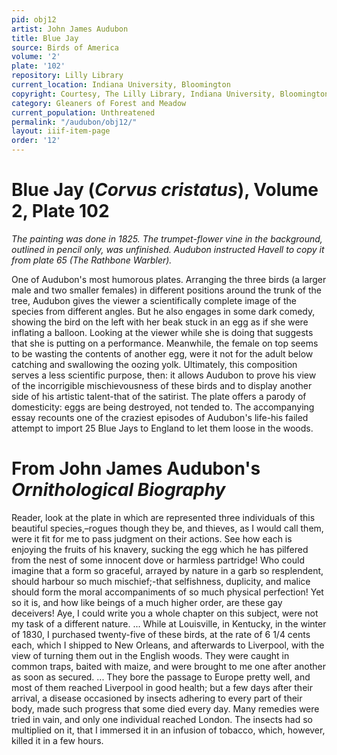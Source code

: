 ```yaml
---
pid: obj12
artist: John James Audubon
title: Blue Jay
source: Birds of America
volume: '2'
plate: '102'
repository: Lilly Library
current_location: Indiana University, Bloomington
copyright: Courtesy, The Lilly Library, Indiana University, Bloomington, Indiana
category: Gleaners of Forest and Meadow
current_population: Unthreatened
permalink: "/audubon/obj12/"
layout: iiif-item-page
order: '12'
---
```


# Blue Jay (_Corvus cristatus_), Volume 2, Plate 102

_The painting was done in 1825. The trumpet-flower vine in the background, outlined in pencil only, was unfinished. Audubon instructed Havell to copy it from plate 65 (The Rathbone Warbler)._

One of Audubon's most humorous plates. Arranging the three birds (a larger male and two smaller females) in different positions around the trunk of the tree, Audubon gives the viewer a scientifically complete image of the species from different angles. But he also engages in some dark comedy, showing the bird on the left with her beak stuck in an egg as if she were inflating a balloon. Looking at the viewer while she is doing that suggests that she is putting on a performance. Meanwhile, the female on top seems to be wasting the contents of another egg, were it not for the adult below catching and swallowing the oozing yolk. Ultimately, this composition serves a less scientific purpose, then: it allows Audubon to prove his view of the incorrigible mischievousness of these birds and to display another side of his artistic talent-that of the satirist. The plate offers a parody of domesticity: eggs are being destroyed, not tended to. The accompanying essay recounts one of the craziest episodes of Audubon's life-his failed attempt to import 25 Blue Jays to England to let them loose in the woods.

# From John James Audubon's _Ornithological Biography_

Reader, look at the plate in which are represented three individuals of this beautiful species,–rogues though they be, and thieves, as I would call them, were it fit for me to pass judgment on their actions. See how each is enjoying the fruits of his knavery, sucking the egg which he has pilfered from the nest of some innocent dove or harmless partridge! Who could imagine that a form so graceful, arrayed by nature in a garb so resplendent, should harbour so much mischief;-that selfishness, duplicity, and malice should form the moral accompaniments of so much physical perfection! Yet so it is, and how like beings of a much higher order, are these gay deceivers! Aye, I could write you a whole chapter on this subject, were not my task of a different nature. ... While at Louisville, in Kentucky, in the winter of 1830, I purchased twenty-five of these birds, at the rate of 6 1/4 cents each, which I shipped to New Orleans, and afterwards to Liverpool, with the view of turning them out in the English woods. They were caught in common traps, baited with maize, and were brought to me one after another as soon as secured. ... They bore the passage to Europe pretty well, and most of them reached Liverpool in good health; but a few days after their arrival, a disease occasioned by insects adhering to every part of their body, made such progress that some died every day. Many remedies were tried in vain, and only one individual reached London. The insects had so multiplied on it, that I immersed it in an infusion of tobacco, which, however, killed it in a few hours.
